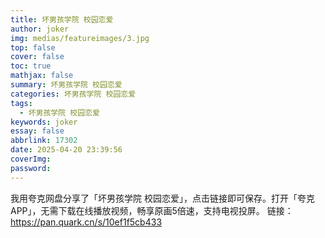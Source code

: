 ```yaml
---
title: 坏男孩学院 校园恋爱
author: joker
img: medias/featureimages/3.jpg
top: false
cover: false
toc: true
mathjax: false
summary: 坏男孩学院 校园恋爱
categories: 坏男孩学院 校园恋爱
tags:
  - 坏男孩学院 校园恋爱
keywords: joker
essay: false
abbrlink: 17302
date: 2025-04-20 23:39:56
coverImg:
password:
---
```


我用夸克网盘分享了「坏男孩学院 校园恋爱」，点击链接即可保存。打开「夸克APP」，无需下载在线播放视频，畅享原画5倍速，支持电视投屏。
链接：https://pan.quark.cn/s/10ef1f5cb433
